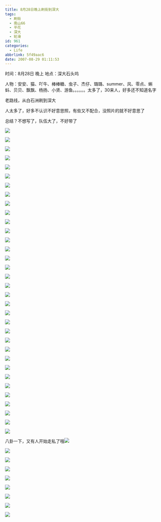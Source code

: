 ```yaml
---
title: 8月28日晚上刷街到深大
tags:
  - 刷街
  - 南山66
  - 平花
  - 深大
  - 轮滑
id: 961
categories:
  - Life
abbrlink: 5f49aac6
date: 2007-08-29 01:11:53
---
```


时间：8月28日 晚上
地点：深大石头坞

人物：安安、猫、吖牛、棒棒糖、虫子、杰仔、璐璐、summer、风、零点、蝌蚪、贝贝、飘飘、杨扬、小贤、游鱼。。。。。。太多了，30来人，好多还不知道名字

老路线，从白石洲刷到深大

人太多了，好多不认识不好意思照，有些又不配合，没照片的就不好意思了

总结？不想写了，队伍大了，不好带了

![](/images/2007/08/29_005236_7676.jpg)

![](/images/2007/08/29_005249_7677.jpg)

![](/images/2007/08/29_005259_7678.jpg)

![](/images/2007/08/29_005328_7679.jpg)

![](/images/2007/08/29_005346_7680.jpg)

![](/images/2007/08/29_005400_7681.jpg)

![](/images/2007/08/29_005408_7682.jpg)

![](/images/2007/08/29_005418_7683.jpg)

![](/images/2007/08/29_005428_7684.jpg)

![](/images/2007/08/29_005436_7685.jpg)

![](/images/2007/08/29_005457_7686.jpg)

![](/images/2007/08/29_005520_7687.jpg)

![](/images/2007/08/29_005532_7688.jpg)

![](/images/2007/08/29_005539_7689.jpg)

![](/images/2007/08/29_005546_7690.jpg)

![](/images/2007/08/29_005555_7691.jpg)

![](/images/2007/08/29_005605_7692.jpg)

![](/images/2007/08/29_005613_7693.jpg)

![](/images/2007/08/29_005626_7694.jpg)

![](/images/2007/08/29_005636_7695.jpg)

![](/images/2007/08/29_005745_7696.jpg)

![](/images/2007/08/29_005758_7697.jpg)

![](/images/2007/08/29_005810_7698.jpg)

![](/images/2007/08/29_005818_7699.jpg)

![](/images/2007/08/29_010819_7700.jpg)

![](/images/2007/08/29_010844_7701.jpg)

![](/images/2007/08/29_010856_7702.jpg)

![](/images/2007/08/29_010906_7703.jpg)

![](/images/2007/08/29_011040_7704.jpg)

![](/images/2007/08/29_005850_7705.jpg)

![](/images/2007/08/29_010318_7706.jpg)

![](/images/2007/08/29_010324_7707.jpg)

![](/images/2007/08/29_010802_7708.jpg)

![](/images/2007/08/29_011348_7709.jpg)

八卦一下，又有人开始走私了哦![](/images/2008/01/02_yct006_9258.gif)

![](/images/2007/08/29_092036_12970.jpg)

![](/images/2007/08/29_092112_12971.jpg)

![](/images/2007/08/29_092119_12972.jpg)

![](/images/2007/08/29_092125_12973.jpg)

![](/images/2007/08/29_092131_12974.jpg)

![](/images/2007/08/29_092139_12975.jpg)

![](/images/2007/08/29_092147_12976.jpg)

![](/images/2007/08/29_092156_12977.jpg)